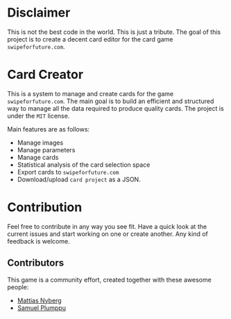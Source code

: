 # Disclaimer
This is not the best code in the world. This is just a tribute. The goal of this project is to create a decent card editor for the card game `swipeforfuture.com`.

# Card Creator
This is a system to manage and create cards for the game `swipeforfuture.com`. The main goal is to build an efficient and structured way to manage all the data required to produce quality cards. The project is under the `MIT` license.

Main features are as follows:
* Manage images
* Manage parameters
* Manage cards
* Statistical analysis of the card selection space
* Export cards to `swipeforfuture.com`
* Download/upload `card project` as a JSON.

# Contribution
Feel free to contribute in any way you see fit. Have a quick look at the current issues and start working on one or create another. Any kind of feedback is welcome.

## Contributors
This game is a community effort, created together with these awesome people:
* [Mattias Nyberg](https://github.com/Muthaias)
* [Samuel Plumppu](https://github.com/Greenheart)